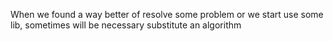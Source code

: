 When we found a way better of resolve some problem or we start use some lib, sometimes will be necessary substitute an algorithm